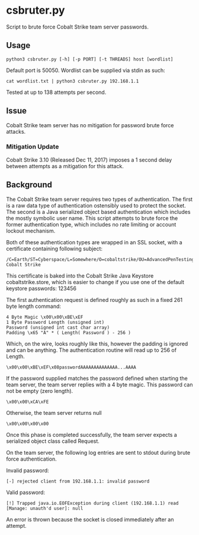 # csbruter.py

Script to brute force Cobalt Strike team server passwords.

## Usage

```
python3 csbruter.py [-h] [-p PORT] [-t THREADS] host [wordlist]
```

Default port is 50050. Wordlist can be supplied via stdin as such:

```
cat wordlist.txt | python3 csbruter.py 192.168.1.1
```

Tested at up to 138 attempts per second.

## Issue

Cobalt Strike team server has no mitigation for password brute force
attacks.

### Mitigation Update

Cobalt Strike 3.10 (Released Dec 11, 2017) imposes a 1 second delay between attempts as a mitigation for this attack.

## Background

The Cobalt Strike team server requires two types of authentication. The
first is a raw data type of authentication ostensibly used to protect
the socket. The second is a Java serialized object based authentication
which includes the mostly symbolic user name. This script attempts to
brute force the former authentication type, which includes no rate
limiting or account lockout mechanism.

Both of these authentication types are wrapped in an SSL socket, with
a certificate containing following subject:

```
/C=Earth/ST=Cyberspace/L=Somewhere/O=cobaltstrike/OU=AdvancedPenTesting/CN=Major Cobalt Strike
```

This certificate is baked into the Cobalt Strike Java Keystore
cobaltstrike.store, which is easier to change if you use one of the
default keystore passwords: 123456

The first authentication request is defined roughly as such in a fixed
261 byte length command:

```
4 Byte Magic \x00\x00\xBE\xEF
1 Byte Password Length (unsigned int)
Password (unsigned int cast char array)
Padding \x65 "A" * ( Length( Password ) - 256 )
```

Which, on the wire, looks roughly like this, however the padding is
ignored and can be anything. The authentication routine will read up to
256 of Length.

```
\x00\x00\xBE\xEF\x08passwordAAAAAAAAAAAAAA...AAAA
```

If the password supplied matches the password defined when starting the
team server, the team server replies with a 4 byte magic. This password
can not be empty (zero length).

```
\x00\x00\xCA\xFE
```

Otherwise, the team server returns null

```
\x00\x00\x00\x00
```

Once this phase is completed successfully, the team server expects a
serialized object class called Request.

On the team server, the following log entries are sent to stdout during
brute force authentication.

Invalid password:
```
[-] rejected client from 192.168.1.1: invalid password
```

Valid password:
```
[!] Trapped java.io.EOFException during client (192.168.1.1) read [Manage: unauth'd user]: null
```

An error is thrown because the socket is closed immediately after an
attempt.